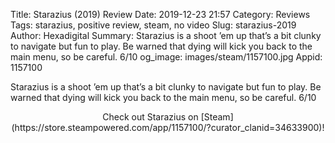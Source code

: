 Title: Starazius (2019) Review
Date: 2019-12-23 21:57
Category: Reviews
Tags: starazius, positive review, steam, no video
Slug: starazius-2019
Author: Hexadigital
Summary: Starazius is a shoot ’em up that’s a bit clunky to navigate but fun to play. Be warned that dying will kick you back to the main menu, so be careful. 6/10
og_image: images/steam/1157100.jpg
Appid: 1157100

Starazius is a shoot ’em up that’s a bit clunky to navigate but fun to play. Be warned that dying will kick you back to the main menu, so be careful. 6/10

<center>Check out Starazius on [Steam](https://store.steampowered.com/app/1157100/?curator_clanid=34633900)!</center>